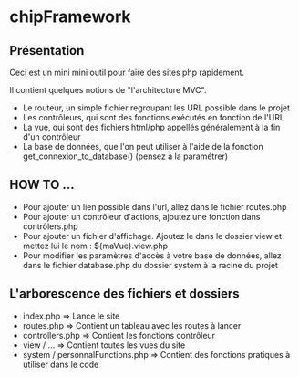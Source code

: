 # chipFramework

## Présentation

Ceci est un mini mini outil pour faire des sites php rapidement.

Il contient quelques notions de "l'architecture MVC".
+ Le routeur, un simple fichier regroupant les URL possible dans le projet
+ Les contrôleurs, qui sont des fonctions exécutés en fonction de l'URL
+ La vue, qui sont des fichiers html/php appellés généralement à la fin d'un contrôleur
+ La base de données, que l'on peut utiliser à l'aide de la fonction get_connexion_to_database() (pensez à la paramétrer)

## HOW TO ...
+ Pour ajouter un lien possible dans l'url, allez dans le fichier routes.php
+ Pour ajouter un contrôleur d'actions, ajoutez une fonction dans contrôlers.php
+ Pour ajouter un fichier d'affichage. Ajoutez le dans le dossier view et mettez lui le nom : ${maVue}.view.php
+ Pour modifier les paramètres d'accès à votre base de données, allez dans le fichier database.php du dossier system à la racine du projet


## L'arborescence des fichiers et dossiers
+ index.php => Lance le site
+ routes.php => Contient un tableau avec les routes à lancer
+ controllers.php => Contient les fonctions contrôleur
+ view / ... => Contient toutes les vues du site
+ system / personnalFunctions.php => Contient des fonctions pratiques à utiliser dans le code

